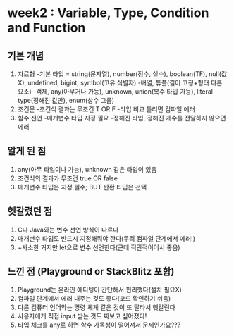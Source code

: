 # week2 : Variable, Type, Condition and Function

## 기본 개념
1. 자료형
-기본 타입 = string(문자열), number(정수, 실수), boolean(TF), null(값X), undefined, bigint, symbol(고유 식별자)
-배열, 튜플(길이 고정+형태 다른 요소)
-객체, any(아무거나 가능), unknown, union(복수 타입 가능), literal type(정해진 값만), enum(상수 그룹)
2. 조건문
-조건식 결과는 무조건 T OR F
-타입 비교 틀리면 컴파일 에러
3. 함수 선언
-매개변수 타입 지정 필요
-정해진 타입, 정해진 개수를 전달하지 않으면 에러

## 알게 된 점
1. any(아무 타입이나 가능), unknown 같은 타입이 있음
2. 조건식의 결과가 무조건 true OR false
3. 매개변수 타입은 지정 필수; BUT 반환 타입은 선택

## 헷갈렸던 점
1. C나 Java와는 변수 선언 방식이 다르다
2. 매개변수 타입도 반드시 지정해줘야 한다(무려 컴파일 단계에서 에러!)
3. +사소한 거지만 let으로 변수 선언한다(근데 직관적이어서 좋음)

## 느낀 점 (Playground or StackBlitz 포함)
1. Playground는 온라인 에디팅이 간단해서 편리했다(설치 필요X)
2. 컴파일 단계에서 에러 내주는 것도 좋다(코드 확인하기 쉬움)
3. 다른 컴퓨터 언어와는 명령 체계 같은 것이 또 달라서 헷갈린다
4. 사용자에게 직접 input 받는 것도 짜보고 싶어졌다!
5. 타입 체크를 any로 하면 함수 가독성이 떨어져서 문제인가요???